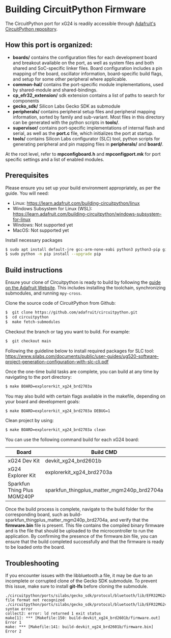 
# Building CircuitPython Firmware
The CircuitPython port for xG24 is readily accessible through [Adafruit's CircuitPython repository](https://github.com/adafruit/circuitpython/tree/main/ports/silabs).

## How this port is organized:

- **boards/** contains the configuration files for each development board and breakout available on the port, as well as system files and both shared and SoC-specific linker files. Board configuration includes a pin mapping of the board, oscillator information, board-specific build flags, and setup for some other peripheral where applicable.
- **common-hal/** contains the port-specific module implementations, used by shared-module and shared-bindings.
- **cp_efr32_extension/** sdk extension contains a list of paths to search for components
- **gecko_sdk/** Silicon Labs Gecko SDK as submodule
- **peripherals/** contains peripheral setup files and peripheral mapping information, sorted by family and sub-variant. Most files in this directory can be generated with the python scripts in **tools/**.
- **supervisor/** contains port-specific implementations of internal flash and serial, as well as the **port.c** file, which initializes the port at startup.
- **tools/** contains Silicon Labs configurator (SLC) tool, python scripts for generating peripheral and pin mapping files in **peripherals/** and **board/**.

At the root level, refer to **mpconfigboard.h** and **mpconfigport.mk** for port specific settings and a list of enabled modules.

## Prerequisites
Please ensure you set up your build environment appropriately, as per the guide. You will need:

- Linux: https://learn.adafruit.com/building-circuitpython/linux
- Windows Subsystem for Linux (WSL): https://learn.adafruit.com/building-circuitpython/windows-subsystem-for-linux
- Windows: Not supported yet
- MacOS: Not supported yet

Install necessary packages
```bash
$ sudo apt install default-jre gcc-arm-none-eabi python3 python3-pip git git-lfs gettext uncrustify
$ sudo python -m pip install --upgrade pip
```

## Build instructions

Ensure your clone of Circuitpython is ready to build by following the [guide on the Adafruit Website](https://learn.adafruit.com/building-circuitpython/build-circuitpython). This includes installing the toolchain, synchronizing submodules, and running `mpy-cross`.

Clone the source code of CircuitPython from Github:
```bash
$  git clone https://github.com/adafruit/circuitpython.git
$  cd circuitpython
$  make fetch-submodules
```
Checkout the branch or tag you want to build. For example:
```bash
$  git checkout main
```
Following the guideline below to install required packages for SLC tool:
    https://www.silabs.com/documents/public/user-guides/ug520-software-project-generation-configuration-with-slc-cli.pdf

Once the one-time build tasks are complete, you can build at any time by navigating to the port directory:
```bash
$ make BOARD=explorerkit_xg24_brd2703a
```
You may also build with certain flags available in the makefile, depending on your board and development goals:
```bash
$ make BOARD=explorerkit_xg24_brd2703a DEBUG=1
```
Clean project by using:
```bash
$ make BOARD=explorerkit_xg24_brd2703a clean
```
You can use the following command build for each xG24 board:

| Board                       | Build CMD                                  |
| --------------------------- | ------------------------------------------ |
| xG24 Dev Kit                | devkit_xg24_brd2601b                       |
| xG24 Explorer Kit           | explorerkit_xg24_brd2703a                  |
| Sparkfun Thing Plus MGM240P | sparkfun_thingplus_matter_mgm240p_brd2704a |

Once the build process is complete, navigate to the build folder for the corresponding board, such as build-sparkfun_thingplus_matter_mgm240p_brd2704a, and verify that the **firmware.bin** file is present. This file contains the compiled binary firmware and is the file that should be uploaded to the microcontroller to run the application. By confirming the presence of the firmware.bin file, you can ensure that the build completed successfully and that the firmware is ready to be loaded onto the board.

## Troubleshooting

If you encounter issues with the libbluetooth.a file, it may be due to an incomplete or corrupted clone of the Gecko SDK submodule. To prevent this issue, make sure to install **git-lfs** before cloning the submodule. 
```log
./circuitpython/ports/silabs/gecko_sdk/protocol/bluetooth/lib/EFR32MG24/GCC/libbluetooth.a: file format not recognized
./circuitpython/ports/silabs/gecko_sdk/protocol/bluetooth/lib/EFR32MG24/GCC/libbluetooth.a:1: syntax error
collect2: error: ld returned 1 exit status
make[1]: *** [Makefile:150: build-devkit_xg24_brd2601b/firmware.out] Error 1
make: *** [Makefile:141: build-devkit_xg24_brd2601b/firmware.bin] Error 2
```